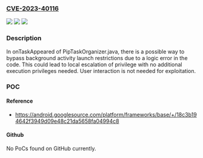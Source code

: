 ### [CVE-2023-40116](https://cve.mitre.org/cgi-bin/cvename.cgi?name=CVE-2023-40116)
![](https://img.shields.io/static/v1?label=Product&message=Android&color=blue)
![](https://img.shields.io/static/v1?label=Version&message=%3D%2012L%20&color=brighgreen)
![](https://img.shields.io/static/v1?label=Vulnerability&message=Elevation%20of%20privilege&color=brighgreen)

### Description

In onTaskAppeared of PipTaskOrganizer.java, there is a possible way to bypass background activity launch restrictions due to a logic error in the code. This could lead to local escalation of privilege with no additional execution privileges needed. User interaction is not needed for exploitation.

### POC

#### Reference
- https://android.googlesource.com/platform/frameworks/base/+/18c3b194642f3949d09e48c21da5658fa04994c8

#### Github
No PoCs found on GitHub currently.

